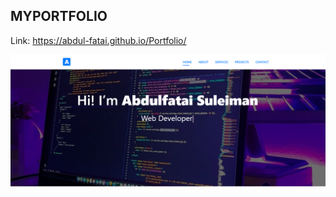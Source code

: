 ## MYPORTFOLIO

Link: https://abdul-fatai.github.io/Portfolio/

<img src="img/portimg.png" alt="img">